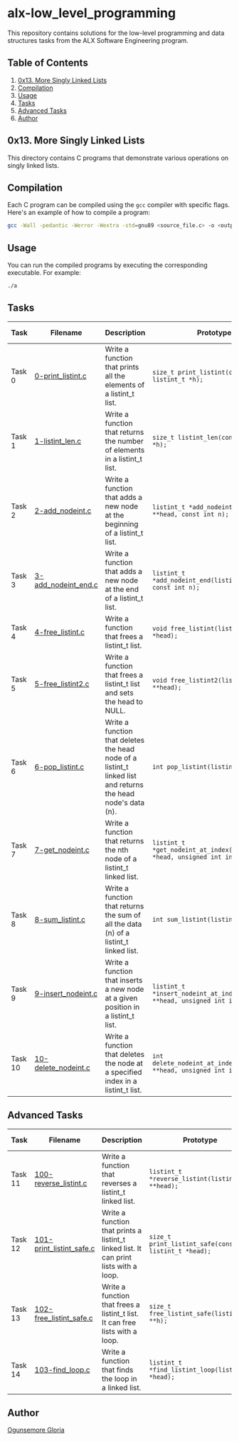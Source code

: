 # alx-low_level_programming

This repository contains solutions for the low-level programming and data structures tasks from the ALX Software Engineering program.

## Table of Contents

1. [0x13. More Singly Linked Lists](#0x13-more-singly-linked-lists)
2. [Compilation](#compilation)
3. [Usage](#usage)
4. [Tasks](#tasks)
5. [Advanced Tasks](#advanced-tasks)
6. [Author](#author)

## 0x13. More Singly Linked Lists

This directory contains C programs that demonstrate various operations on singly linked lists.

## Compilation

Each C program can be compiled using the `gcc` compiler with specific flags. Here's an example of how to compile a program:

```bash
gcc -Wall -pedantic -Werror -Wextra -std=gnu89 <source_file.c> -o <output_executable>
```
## Usage
You can run the compiled programs by executing the corresponding executable. For example:

```bash
./a
```

## Tasks
| Task | Filename | Description | Prototype | Return | Source Code |
|------|----------|-------------|-----------|--------|-------------|
| Task 0 | [0-print_listint.c](./0-print_listint.c) | Write a function that prints all the elements of a listint_t list. | `size_t print_listint(const listint_t *h);` | The number of nodes. | [View Code](./0-print_listint.c) |
| Task 1 | [1-listint_len.c](./1-listint_len.c) | Write a function that returns the number of elements in a listint_t list. | `size_t listint_len(const listint_t *h);` |  | [View Code](./1-listint_len.c) |
| Task 2 | [2-add_nodeint.c](./2-add_nodeint.c) | Write a function that adds a new node at the beginning of a listint_t list. | `listint_t *add_nodeint(listint_t **head, const int n);` | The address of the new element, or NULL if it failed. | [View Code](./2-add_nodeint.c) |
| Task 3 | [3-add_nodeint_end.c](./3-add_nodeint_end.c) | Write a function that adds a new node at the end of a listint_t list. | `listint_t *add_nodeint_end(listint_t **head, const int n);` | The address of the new element, or NULL if it failed. | [View Code](./3-add_nodeint_end.c) |
| Task 4 | [4-free_listint.c](./4-free_listint.c) | Write a function that frees a listint_t list. | `void free_listint(listint_t *head);` |  | [View Code](./4-free_listint.c) |
| Task 5 | [5-free_listint2.c](./5-free_listint2.c) | Write a function that frees a listint_t list and sets the head to NULL. | `void free_listint2(listint_t **head);` |  | [View Code](./5-free_listint2.c) |
| Task 6 | [6-pop_listint.c](./6-pop_listint.c) | Write a function that deletes the head node of a listint_t linked list and returns the head node's data (n). | `int pop_listint(listint_t **head);` |  | [View Code](./6-pop_listint.c) |
| Task 7 | [7-get_nodeint.c](./7-get_nodeint.c) | Write a function that returns the nth node of a listint_t linked list. | `listint_t *get_nodeint_at_index(listint_t *head, unsigned int index);` |  | [View Code](./7-get_nodeint.c) |
| Task 8 | [8-sum_listint.c](./8-sum_listint.c) | Write a function that returns the sum of all the data (n) of a listint_t linked list. | `int sum_listint(listint_t *head);` |  | [View Code](./8-sum_listint.c) |
| Task 9 | [9-insert_nodeint.c](./9-insert_nodeint.c) | Write a function that inserts a new node at a given position in a listint_t list. | `listint_t *insert_nodeint_at_index(listint_t **head, unsigned int idx, int n);` | The address of the new node, or NULL if it failed. | [View Code](./9-insert_nodeint.c) |
| Task 10 | [10-delete_nodeint.c](./10-delete_nodeint.c) | Write a function that deletes the node at a specified index in a listint_t list. | `int delete_nodeint_at_index(listint_t **head, unsigned int index);` | 1 if it succeeded, -1 if it failed. | [View Code](./10-delete_nodeint.c) |

## Advanced Tasks
| Task | Filename | Description | Prototype | Return | Source Code |
|------|----------|-------------|-----------|--------|-------------|
| Task 11 | [100-reverse_listint.c](./100-reverse_listint.c) | Write a function that reverses a listint_t linked list. | `listint_t *reverse_listint(listint_t **head);` |  | [View Code](./100-reverse_listint.c) |
| Task 12 | [101-print_listint_safe.c](./101-print_listint_safe.c) | Write a function that prints a listint_t linked list. It can print lists with a loop. | `size_t print_listint_safe(const listint_t *head);` | The number of nodes in the list. | [View Code](./101-print_listint_safe.c) |
| Task 13 | [102-free_listint_safe.c](./102-free_listint_safe.c) | Write a function that frees a listint_t list. It can free lists with a loop. | `size_t free_listint_safe(listint_t **h);` | The size of the list that was free'd. | [View Code](./102-free_listint_safe.c) |
| Task 14 | [103-find_loop.c](./103-find_loop.c) | Write a function that finds the loop in a linked list. | `listint_t *find_listint_loop(listint_t *head);` |  | [View Code](./103-find_loop.c) |


## Author
[Ogunsemore Gloria](./globski)
